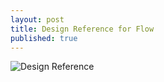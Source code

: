 ```yaml
---
layout: post
title: Design Reference for Flow
published: true
---
```




![Design Reference]({{site.baseurl}}/images/flow.png)